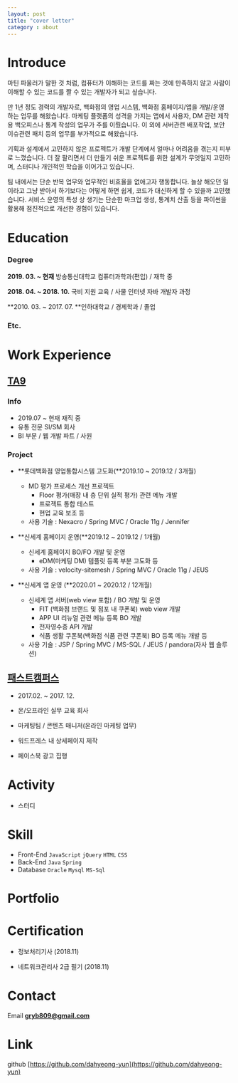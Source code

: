 ```yaml
---
layout: post
title: "cover letter"
category : about
---
```




# Introduce

 마틴 파울러가 말한 것 처럼, 컴퓨터가 이해하는 코드를 짜는 것에 만족하지 않고 사람이 이해할 수 있는 코드를 짤 수 있는 개발자가 되고 싶습니다.

 만 1년 정도 경력의 개발자로, 백화점의 영업 시스템, 백화점 홈페이지/앱을 개발/운영 하는 업무를 해왔습니다. 마케팅 플랫폼의 성격을 가지는 앱에서 사용자, DM 관련 제작용 백오피스나 통계 작성의 업무가 주를 이뤘습니다. 이 외에 서버관련 배포작업, 보안 이슈관련 패치 등의 업무를 부가적으로 해왔습니다.

 기획과 설계에서 고민하지 않은 프로젝트가 개발 단계에서 얼마나 어려움을 겪는지 피부로 느꼈습니다. 더 잘 팔리면서 더 만들기 쉬운 프로젝트를 위한 설계가 무엇일지 고민하며, 스터디나 개인적인 학습을 이어가고 있습니다.

 팀 내에서는 단순 반복 업무와 업무적인 비효율을 없애고자 행동합니다. 늘상 해오던 일이라고 그냥 받아서 하기보다는 어떻게 하면 쉽게, 코드가 대신하게 할 수 있을까 고민했습니다. 서비스 운영의 특성 상 생기는 단순한 마크업 생성, 통계치 산출 등을 파이썬을 활용해 점진적으로 개선한 경험이 있습니다.



# Education

### Degree

**2019. 03. ~ 현재** 방송통신대학교 컴퓨터과학과(편입) / 재학 중

**2018. 04. ~ 2018. 10.**  국비 지원 교육 /  사물 인터넷 자바 개발자 과정

**2010. 03. ~ 2017. 07. **인하대학교 / 경제학과 / 졸업



### Etc.



# Work Experience

## [TA9](http://ta9.co.kr/)

### Info

- 2019.07 ~ 현재 재직 중
- 유통 전문 SI/SM 회사
- BI 부문 / 웹 개발 파트 / 사원

### Project

- **롯데백화점 영업통합시스템 고도화(**2019.10 ~ 2019.12 / 3개월)
  
    - MD 평가 프로세스 개선 프로젝트
        - Floor 평가(매장 내 층 단위 실적 평가) 관련 메뉴 개발
        - 프로젝트 통합 테스트
        - 현업 교육 보조 등
    - 사용 기술 : Nexacro / Spring MVC / Oracle 11g / Jennifer
- **신세계 홈페이지 운영(**2019.12 ~ 2019.12 / 1개월)
  
    - 신세계 홈페이지 BO/FO 개발 및 운영
        - eDM(마케팅 DM) 템플릿 등록 부분 고도화 등
    - 사용 기술 : velocity-sitemesh / Spring MVC / Oracle 11g / JEUS
- **신세계 앱 운영 (**2020.01 ~ 2020.12 / 12개월)
  
    - 신세계 앱 서버(web view 포함) / BO 개발 및 운영
        - FIT (백화점 브랜드 및 점포 내 쿠폰북) web view 개발
        - APP UI 리뉴얼 관련 메뉴 등록 BO 개발
        - 전자영수증 API 개발
        - 식품 생활 쿠폰북(백화점 식품 관련 쿠폰북) BO 등록 메뉴 개발 등
    - 사용 기술 : JSP / Spring MVC / MS-SQL / JEUS / pandora(자사 웹 솔루션)
    
    

## [패스트캠퍼스](https://www.fastcampus.co.kr/)

- 2017.02. ~ 2017. 12. 

- 온/오프라인 실무 교육 회사

- 마케팅팀 / 콘텐츠 매니저(온라인 마케팅 업무)

- 워드프레스 내 상세페이지 제작
- 페이스북 광고 집행



# Activity

- 스터디

  

# Skill

- Front-End `JavaScript` `jQuery` `HTML` `CSS`
- Back-End `Java` `Spring`
- Database `Oracle` `Mysql` `MS-Sql`



# Portfolio



# Certification

- 정보처리기사 (2018.11)

- 네트워크관리사 2급 필기 (2018.11)

  

# Contact

Email  **gryb809@gmail.com**



# Link

github [https://github.com/dahyeong-yun](https://github.com/dahyeong-yun)